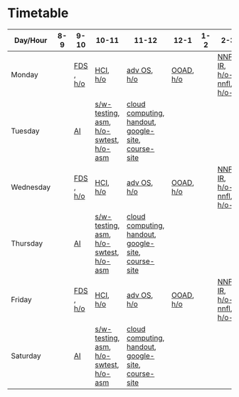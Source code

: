 # Timetable

| Day/Hour  | 8-9 | 9-10                                                                                                | 10-11                                                                                                                                   | 11-12                                                                                                 | 12-1                                                                                                | 1-2 | 2-3                                                                                                                                                                                                            | 3-4                 | 4-5 |
| --------- | --- | --------------------------------------------------------------------------------------------------- | --------------------------------------------------------------------------------------------------------------------------------------- | ----------------------------------------------------------------------------------------------------- | --------------------------------------------------------------------------------------------------- | --- | -------------------------------------------------------------------------------------------------------------------------------------------------------------------------------------------------------------- | ------------------- | --- |
| Monday    |     | [FDS](https://meet.google.com/eef-miga-dqq) , [h/o](https://drive.google.com/file/d/1S2V6ZLp9AhxSujuxOT9Iy23M0pB0pmpY/view?usp=sharing) | [HCI](https://meet.google.com/hsc-oyyk-atf), [h/o](https://drive.google.com/file/d/1nYi2wwoRDtcOsPqBNgYRVzW8o4272fjf/view?usp=sharing)                                      | [adv OS](), [h/o](https://drive.google.com/file/d/1ai51SXmgsV3JlcJ5Q6UwaZIwG6dPbI7r/view?usp=sharing) | [OOAD](https://meet.google.com/cyv-ioad-hjp), [h/o](https://drive.google.com/file/d/11rfasT9jl5P6qo-xpZcA3hWUBmbD6Id7/view?usp=sharing) |     | [NNFL](https://meet.google.com/lookup/epq7h3hbmb), [IR](https://meet.google.com/qwi-vefm-sjn), [h/o-nnfl](https://drive.google.com/file/d/1zbE20HGpMU2F4wHcqOUXBFwCbC6-ObVI/view?usp=sharing), [h/o-ir](https://drive.google.com/file/d/1GD-gz5vKgqFDiZsWGhHql7sm8M7QNcHF/view?usp=sharing) | [adv-cn](), [h/o](https://drive.google.com/file/d/1Z-SXzRc_917oDF3pXkI5CgvXvQtgCij2/view?usp=sharing), [teams-link](https://teams.microsoft.com/_#/school/conversations/General?threadId=19:41032aa7bdfc49578042d6139f27af1d@thread.tacv2&ctx=channel) |     |
| Tuesday   |     | [AI](https://meet.google.com/uqg-hajn-pdi)                                                                                              | [s/w-testing](https://meet.google.com/mow-txsv-guw), [asm](https://meet.google.com/hnj-kbsj-zmo), [h/o-swtest](https://drive.google.com/file/d/1jHwD7NCA67AwWuTzVPoWw3F19sejENvc/view?usp=sharing), [h/o-asm]() | [cloud computing](https://meet.google.com/wpy-iajd-soo), [handout](https://drive.google.com/file/d/1ilPumZfEqB932FXzXI-gAbnzCQPQsRXc/view?usp=sharing), [google-site](https://sites.google.com/a/pilani.bits-pilani.ac.in/cloudcomputing/home), [course-site](https://canvas.instructure.com/courses/2263144)                                                                      |                                                                                                     |     |                                                                                                                                                                                                                |                     |     |
| Wednesday |     | [FDS](https://meet.google.com/eef-miga-dqq) , [h/o](https://drive.google.com/file/d/1S2V6ZLp9AhxSujuxOT9Iy23M0pB0pmpY/view?usp=sharing) | [HCI](https://meet.google.com/hsc-oyyk-atf), [h/o](https://drive.google.com/file/d/1nYi2wwoRDtcOsPqBNgYRVzW8o4272fjf/view?usp=sharing)                                      | [adv OS](), [h/o](https://drive.google.com/file/d/1ai51SXmgsV3JlcJ5Q6UwaZIwG6dPbI7r/view?usp=sharing) | [OOAD](https://meet.google.com/cyv-ioad-hjp), [h/o](https://drive.google.com/file/d/11rfasT9jl5P6qo-xpZcA3hWUBmbD6Id7/view?usp=sharing) |     | [NNFL](https://meet.google.com/lookup/epq7h3hbmb), [IR](https://meet.google.com/qwi-vefm-sjn), [h/o-nnfl](https://drive.google.com/file/d/1zbE20HGpMU2F4wHcqOUXBFwCbC6-ObVI/view?usp=sharing), [h/o-ir](https://drive.google.com/file/d/1GD-gz5vKgqFDiZsWGhHql7sm8M7QNcHF/view?usp=sharing) | [adv-cn](), [h/o](https://drive.google.com/file/d/1Z-SXzRc_917oDF3pXkI5CgvXvQtgCij2/view?usp=sharing), [teams-link](https://teams.microsoft.com/_#/school/conversations/General?threadId=19:41032aa7bdfc49578042d6139f27af1d@thread.tacv2&ctx=channel) |     |
| Thursday  |     | [AI](https://meet.google.com/uqg-hajn-pdi)                                                                                              | [s/w-testing](https://meet.google.com/mow-txsv-guw), [asm](https://meet.google.com/hnj-kbsj-zmo), [h/o-swtest](https://drive.google.com/file/d/1jHwD7NCA67AwWuTzVPoWw3F19sejENvc/view?usp=sharing), [h/o-asm]() | [cloud computing](https://meet.google.com/wpy-iajd-soo), [handout](https://drive.google.com/file/d/1ilPumZfEqB932FXzXI-gAbnzCQPQsRXc/view?usp=sharing), [google-site](https://sites.google.com/a/pilani.bits-pilani.ac.in/cloudcomputing/home), [course-site](https://canvas.instructure.com/courses/2263144)                                                                      |                                                                                                     |     |                                                                                                                                                                                                                |                     |     |
| Friday    |     | [FDS](https://meet.google.com/eef-miga-dqq) , [h/o](https://drive.google.com/file/d/1S2V6ZLp9AhxSujuxOT9Iy23M0pB0pmpY/view?usp=sharing) | [HCI](https://meet.google.com/hsc-oyyk-atf), [h/o](https://drive.google.com/file/d/1nYi2wwoRDtcOsPqBNgYRVzW8o4272fjf/view?usp=sharing)                                      | [adv OS](), [h/o](https://drive.google.com/file/d/1ai51SXmgsV3JlcJ5Q6UwaZIwG6dPbI7r/view?usp=sharing) | [OOAD](https://meet.google.com/cyv-ioad-hjp), [h/o](https://drive.google.com/file/d/11rfasT9jl5P6qo-xpZcA3hWUBmbD6Id7/view?usp=sharing) |     | [NNFL](https://meet.google.com/lookup/epq7h3hbmb), [IR](https://meet.google.com/qwi-vefm-sjn), [h/o-nnfl](https://drive.google.com/file/d/1zbE20HGpMU2F4wHcqOUXBFwCbC6-ObVI/view?usp=sharing), [h/o-ir](https://drive.google.com/file/d/1GD-gz5vKgqFDiZsWGhHql7sm8M7QNcHF/view?usp=sharing) | [adv-cn](), [h/o](https://drive.google.com/file/d/1Z-SXzRc_917oDF3pXkI5CgvXvQtgCij2/view?usp=sharing), [teams-link](https://teams.microsoft.com/_#/school/conversations/General?threadId=19:41032aa7bdfc49578042d6139f27af1d@thread.tacv2&ctx=channel) |     |
| Saturday  |     | [AI](https://meet.google.com/uqg-hajn-pdi)                                                                                              | [s/w-testing](https://meet.google.com/mow-txsv-guw), [asm](https://meet.google.com/hnj-kbsj-zmo), [h/o-swtest](https://drive.google.com/file/d/1jHwD7NCA67AwWuTzVPoWw3F19sejENvc/view?usp=sharing), [h/o-asm]() | [cloud computing](https://meet.google.com/wpy-iajd-soo), [handout](https://drive.google.com/file/d/1ilPumZfEqB932FXzXI-gAbnzCQPQsRXc/view?usp=sharing), [google-site](https://sites.google.com/a/pilani.bits-pilani.ac.in/cloudcomputing/home), [course-site](https://canvas.instructure.com/courses/2263144)                                                                      |                                                                                                     |     |                                                                                                                                                                                                                |                     |     |